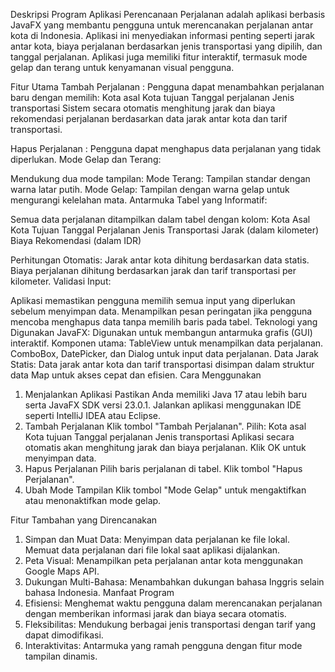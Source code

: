 Deskripsi Program
Aplikasi Perencanaan Perjalanan adalah aplikasi berbasis JavaFX yang membantu pengguna untuk merencanakan perjalanan antar kota di Indonesia. Aplikasi ini menyediakan informasi penting seperti jarak antar kota, biaya perjalanan berdasarkan jenis transportasi yang dipilih, dan tanggal perjalanan. Aplikasi juga memiliki fitur interaktif, termasuk mode gelap dan terang untuk kenyamanan visual pengguna.

Fitur Utama
Tambah Perjalanan :
Pengguna dapat menambahkan perjalanan baru dengan memilih:
Kota asal
Kota tujuan
Tanggal perjalanan
Jenis transportasi
Sistem secara otomatis menghitung jarak dan biaya rekomendasi perjalanan berdasarkan data jarak antar kota dan tarif transportasi.

Hapus Perjalanan :
Pengguna dapat menghapus data perjalanan yang tidak diperlukan.
Mode Gelap dan Terang:

Mendukung dua mode tampilan:
Mode Terang: Tampilan standar dengan warna latar putih.
Mode Gelap: Tampilan dengan warna gelap untuk mengurangi kelelahan mata.
Antarmuka Tabel yang Informatif:

Semua data perjalanan ditampilkan dalam tabel dengan kolom:
Kota Asal
Kota Tujuan
Tanggal Perjalanan
Jenis Transportasi
Jarak (dalam kilometer)
Biaya Rekomendasi (dalam IDR)

Perhitungan Otomatis:
Jarak antar kota dihitung berdasarkan data statis.
Biaya perjalanan dihitung berdasarkan jarak dan tarif transportasi per kilometer.
Validasi Input:

Aplikasi memastikan pengguna memilih semua input yang diperlukan sebelum menyimpan data.
Menampilkan pesan peringatan jika pengguna mencoba menghapus data tanpa memilih baris pada tabel.
Teknologi yang Digunakan
JavaFX:
Digunakan untuk membangun antarmuka grafis (GUI) interaktif.
Komponen utama:
TableView untuk menampilkan data perjalanan.
ComboBox, DatePicker, dan Dialog untuk input data perjalanan.
Data Jarak Statis:
Data jarak antar kota dan tarif transportasi disimpan dalam struktur data Map untuk akses cepat dan efisien.
Cara Menggunakan
1. Menjalankan Aplikasi
   Pastikan Anda memiliki Java 17 atau lebih baru serta JavaFX SDK versi 23.0.1.
   Jalankan aplikasi menggunakan IDE seperti IntelliJ IDEA atau Eclipse.
2. Tambah Perjalanan
   Klik tombol "Tambah Perjalanan".
   Pilih:
   Kota asal
   Kota tujuan
   Tanggal perjalanan
   Jenis transportasi
   Aplikasi secara otomatis akan menghitung jarak dan biaya perjalanan.
   Klik OK untuk menyimpan data.
3. Hapus Perjalanan
   Pilih baris perjalanan di tabel.
   Klik tombol "Hapus Perjalanan".
4. Ubah Mode Tampilan
   Klik tombol "Mode Gelap" untuk mengaktifkan atau menonaktifkan mode gelap.

Fitur Tambahan yang Direncanakan
1. Simpan dan Muat Data:
Menyimpan data perjalanan ke file lokal.
Memuat data perjalanan dari file lokal saat aplikasi dijalankan.
2. Peta Visual:
Menampilkan peta perjalanan antar kota menggunakan Google Maps API.
3. Dukungan Multi-Bahasa:
Menambahkan dukungan bahasa Inggris selain bahasa Indonesia.
Manfaat Program
1.  Efisiensi:
Menghemat waktu pengguna dalam merencanakan perjalanan dengan memberikan informasi jarak dan biaya secara otomatis.
2. Fleksibilitas:
Mendukung berbagai jenis transportasi dengan tarif yang dapat dimodifikasi.
3. Interaktivitas:
Antarmuka yang ramah pengguna dengan fitur mode tampilan dinamis.
